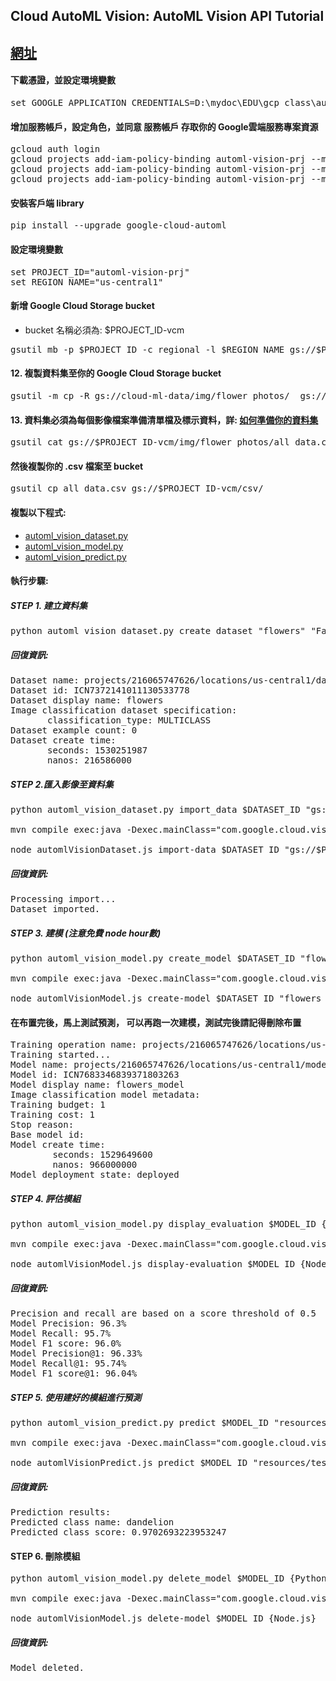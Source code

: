 
## Cloud AutoML Vision: AutoML Vision API Tutorial
## [網址](https://cloud.google.com/vision/automl/docs/tutorial)
#### 下載憑證，並設定環境變數
<pre>
set GOOGLE_APPLICATION_CREDENTIALS=D:\mydoc\EDU\gcp_class\automl-vision-prj-f912a7d555cf.json
</pre>
#### 增加服務帳戶，設定角色，並同意 服務帳戶 存取你的 Google雲端服務專案資源
<pre>
gcloud auth login
gcloud projects add-iam-policy-binding automl-vision-prj --member="user:jumbokh@gmail.com" --role="roles/automl.admin" 
gcloud projects add-iam-policy-binding automl-vision-prj --member=serviceAccount:Cloud-AutoML-prj  --role="roles/automl.editor" 
gcloud projects add-iam-policy-binding automl-vision-prj --member="serviceAccount:custom-vision@appspot.gserviceaccount.com"  --role="roles/storage.admin"
</pre>
#### 安裝客戶端 library
<pre>
pip install --upgrade google-cloud-automl
</pre>
#### 設定環境變數
<pre>
set PROJECT_ID="automl-vision-prj"
set REGION_NAME="us-central1"
</pre>
#### 新增 Google Cloud Storage bucket
* bucket 名稱必須為: $PROJECT_ID-vcm
<pre>
gsutil mb -p $PROJECT_ID -c regional -l $REGION_NAME gs://$PROJECT_ID-vcm/
</pre>
#### 12. 複製資料集至你的 Google Cloud Storage bucket
<pre>
gsutil -m cp -R gs://cloud-ml-data/img/flower_photos/  gs://$PROJECT_ID-vcm/img/
</pre>
#### 13. 資料集必須為每個影像檔案準備清單檔及標示資料，詳: [如何準備你的資料集](https://cloud.google.com/vision/automl/docs/prepare)
<pre>
gsutil cat gs://$PROJECT_ID-vcm/img/flower_photos/all_data.csv | sed "s:cloud-ml-data:$PROJECT_ID-vcm:" > all_data.csv
</pre>
#### 然後複製你的 .csv 檔案至 bucket
<pre>
gsutil cp all_data.csv gs://$PROJECT_ID-vcm/csv/
</pre>
#### 複製以下程式:
* [automl_vision_dataset.py](https://github.com/GoogleCloudPlatform/python-docs-samples/blob/master/vision/automl/automl_vision_dataset.py)
* [automl_vision_model.py](https://github.com/GoogleCloudPlatform/python-docs-samples/blob/master/vision/automl/automl_vision_model.py)
* [automl_vision_predict.py](https://github.com/GoogleCloudPlatform/python-docs-samples/blob/master/vision/automl/automl_vision_predict.py)
#### 執行步驟:
##### STEP 1. 建立資料集
<pre>
python automl_vision_dataset.py create_dataset "flowers" "False"
</pre>
##### 回復資訊:
<pre>
Dataset name: projects/216065747626/locations/us-central1/datasets/ICN7372141011130533778
Dataset id: ICN7372141011130533778
Dataset display name: flowers
Image classification dataset specification:
       classification_type: MULTICLASS
Dataset example count: 0
Dataset create time:
       seconds: 1530251987
       nanos: 216586000
</pre>
##### STEP 2.匯入影像至資料集
<pre>
python automl_vision_dataset.py import_data $DATASET_ID "gs://$PROJECT_ID-vcm/csv/all_data.csv" {Python}

mvn compile exec:java -Dexec.mainClass="com.google.cloud.vision.samples.automl.DatasetApi" -Dexec.args="import_data $DATASET_ID gs://$PROJECT_ID-vcm/csv/all_data.csv" {Java}

node automlVisionDataset.js import-data $DATASET_ID "gs://$PROJECT_ID-vcm/csv/all_data.csv" {Node.js}
</pre>
##### 回復資訊:
<pre>
Processing import...
Dataset imported.
</pre>
##### STEP 3. 建模 (注意免費 node hour數)
<pre>
python automl_vision_model.py create_model $DATASET_ID "flowers_model" "1" {Python}

mvn compile exec:java -Dexec.mainClass="com.google.cloud.vision.samples.automl.ModelApi" -Dexec.args="create_model $DATASET_ID flowers_model 1" {Java}

node automlVisionModel.js create-model $DATASET_ID "flowers_model" "1" {Node.js}
</pre>
#### 在布置完後，馬上測試預測， 可以再跑一次建模，測試完後請記得刪除布置
<pre>
Training operation name: projects/216065747626/locations/us-central1/operations/ICN3007727620979824033
Training started...
Model name: projects/216065747626/locations/us-central1/models/ICN7683346839371803263
Model id: ICN7683346839371803263
Model display name: flowers_model
Image classification model metadata:
Training budget: 1
Training cost: 1
Stop reason:
Base model id:
Model create time:
        seconds: 1529649600
        nanos: 966000000
Model deployment state: deployed
</pre>
##### STEP 4. 評估模組
<pre>
python automl_vision_model.py display_evaluation $MODEL_ID {Python}

mvn compile exec:java -Dexec.mainClass="com.google.cloud.vision.samples.automl.ModelApi" -Dexec.args="display_evaluation $MODEL_ID" {Java}

node automlVisionModel.js display-evaluation $MODEL_ID {Node.js}
</pre>
##### 回復資訊:
<pre>
Precision and recall are based on a score threshold of 0.5
Model Precision: 96.3%
Model Recall: 95.7%
Model F1 score: 96.0%
Model Precision@1: 96.33%
Model Recall@1: 95.74%
Model F1 score@1: 96.04%
</pre>
##### STEP 5. 使用建好的模組進行預測
<pre>
python automl_vision_predict.py predict $MODEL_ID "resources/test.png" "0.7" {Python}

mvn compile exec:java -Dexec.mainClass="com.google.cloud.vision.samples.automl.PredictionApi" -Dexec.args="predict $MODEL_ID resources/test.png 0.7" {Java}

node automlVisionPredict.js predict $MODEL_ID "resources/test.png" "0.7" {Node.js}
</pre>
##### 回復資訊:
<pre>
Prediction results:
Predicted class name: dandelion
Predicted class score: 0.9702693223953247
</pre>
#### STEP 6. 刪除模組
<pre>
python automl_vision_model.py delete_model $MODEL_ID {Python}

mvn compile exec:java -Dexec.mainClass="com.google.cloud.vision.samples.automl.ModelApi" -Dexec.args="delete_model $MODEL_ID" {Java}

node automlVisionModel.js delete-model $MODEL_ID {Node.js}
</pre>
##### 回復資訊:
<pre>
Model deleted.
</pre>